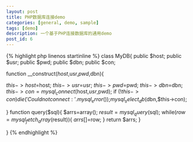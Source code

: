 ```yaml
---
layout: post
title: PHP数据库连接demo
categories: [general, demo, sample]
tags: [demo]
description: 一个基于PHP连接数据库的通用demo
post_id: 6
---
```


{% highlight php linenos startinline %}
class MyDB{
 public $host;
 public $usr;
 public $pwd;
 public $dbn;
 public $con;

 function __construct($host,$usr,$pwd,$dbn){
 
  $this->host=$host;
  $this->usr=$usr;
  $this->pwd=$pwd;
  $this->dbn=$dbn;
  $this->con = mysql_connect($host,$usr,$pwd);
  if (!$this->con){
   die('Could not connect: ' . mysql_error());
  }
  mysql_select_db($dbn,$this->con);
 
 }
 function query($sql){
  $arrs=array();
  $result=mysql_query($sql);
  while($row = mysql_fetch_array($result)){
   $arrs[]=$row;
  }
  return $arrs;
 }
 
}
{% endhighlight %}
